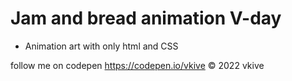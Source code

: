 # Jam and bread animation V-day

- Animation art with only html and CSS

follow me on codepen https://codepen.io/vkive © 2022 vkive